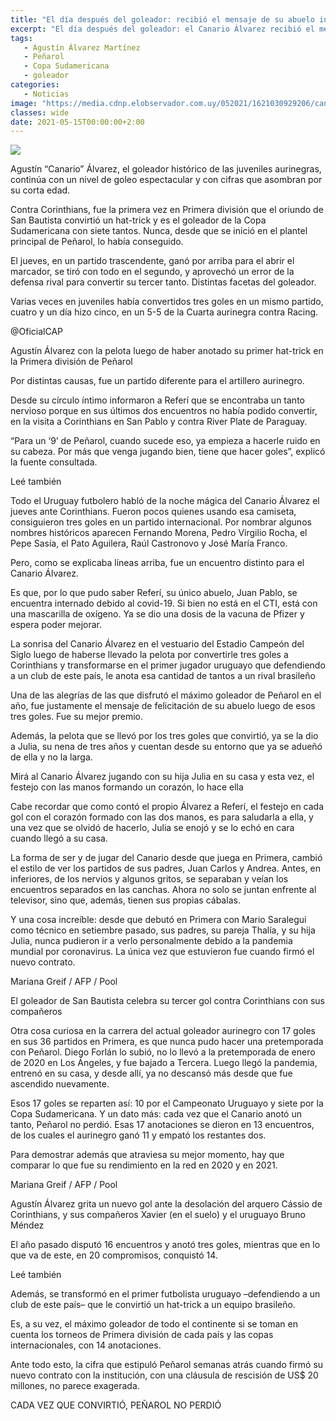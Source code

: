 ```yaml
---
title: "El día después del goleador: recibió el mensaje de su abuelo internado por covid-19 y su hija se quedó con la pelota"
excerpt: "El día después del goleador: el Canario Álvarez recibió el mensaje más esperado, el de su único abuelo vivo, Juan Pablo, quien está internado por covid-19, mientras que al llegar a su casa, su hija Julia se adueñó de la pelota"
tags:
   - Agustín Álvarez Martínez
   - Peñarol
   - Copa Sudamericana
   - goleador
categories:
   - Noticias
image: "https://media.cdnp.elobservador.com.uy/052021/1621030929206/canario.jpg?&cw=1170"
classes: wide
date: 2021-05-15T00:00:00+2:00
---
```



<img src="https://media.cdnp.elobservador.com.uy/052021/1621030929206/canario.jpg?&cw=1170">


Agustín “Canario” Álvarez, el goleador histórico de las juveniles aurinegras, continúa con un nivel de goleo espectacular y con cifras que asombran por su corta edad.


Contra Corinthians, fue la primera vez en Primera división que el oriundo de San Bautista convirtió un hat-trick y es el goleador de la Copa Sudamericana con siete tantos. Nunca, desde que se inició en el plantel principal de Peñarol, lo había conseguido.


El jueves, en un partido trascendente, ganó por arriba para el abrir el marcador, se tiró con todo en el segundo, y aprovechó un error de la defensa rival para convertir su tercer tanto. Distintas facetas del goleador.


Varias veces en juveniles había convertidos tres goles en un mismo partido, cuatro y un día hizo cinco, en un 5-5 de la Cuarta aurinegra contra Racing.





@OficialCAP


Agustín Álvarez con la pelota luego de haber anotado su primer hat-trick en la Primera división de Peñarol





Por distintas causas, fue un partido diferente para el artillero aurinegro.


Desde su círculo íntimo informaron a Referí que se encontraba un tanto nervioso porque en sus últimos dos encuentros no había podido convertir, en la visita a Corinthians en San Pablo y contra River Plate de Paraguay.


“Para un ‘9’ de Peñarol, cuando sucede eso, ya empieza a hacerle ruido en su cabeza. Por más que venga jugando bien, tiene que hacer goles”, explicó la fuente consultada.


Leé también


Todo el Uruguay futbolero habló de la noche mágica del Canario Álvarez el jueves ante Corinthians. Fueron pocos quienes usando esa camiseta, consiguieron tres goles en un partido internacional. Por nombrar algunos nombres históricos aparecen Fernando Morena, Pedro Virgilio Rocha, el Pepe Sasía, el Pato Aguilera, Raúl Castronovo y José María Franco.


Pero, como se explicaba líneas arriba, fue un encuentro distinto para el Canario Álvarez.


Es que, por lo que pudo saber Referí, su único abuelo, Juan Pablo, se encuentra internado debido al covid-19. Si bien no está en el CTI, está con una mascarilla de oxígeno. Ya se dio una dosis de la vacuna de Pfizer y espera poder mejorar.








La sonrisa del Canario Álvarez en el vestuario del Estadio Campeón del Siglo luego de haberse llevado la pelota por convertirle tres goles a Corinthians y transformarse en el primer jugador uruguayo que defendiendo a un club de este país, le anota esa cantidad de tantos a un rival brasileño





Una de las alegrías de las que disfrutó el máximo goleador de Peñarol en el año, fue justamente el mensaje de felicitación de su abuelo luego de esos tres goles. Fue su mejor premio.


Además, la pelota que se llevó por los tres goles que convirtió, ya se la dio a Julia, su nena de tres años y cuentan desde su entorno que ya se adueñó de ella y no la larga.


Mirá al Canario Álvarez jugando con su hija Julia en su casa y esta vez, el festejo con las manos formando un corazón, lo hace ella


Cabe recordar que como contó el propio Álvarez a Referí, el festejo en cada gol con el corazón formado con las dos manos, es para saludarla a ella, y una vez que se olvidó de hacerlo, Julia se enojó y se lo echó en cara cuando llegó a su casa.


La forma de ser y de jugar del Canario desde que juega en Primera, cambió el estilo de ver los partidos de sus padres, Juan Carlos y Andrea. Antes, en inferiores, de los nervios y algunos gritos, se separaban y veían los encuentros separados en las canchas. Ahora no solo se juntan enfrente al televisor, sino que, además, tienen sus propias cábalas.


Y una cosa increíble: desde que debutó en Primera con Mario Saralegui como técnico en setiembre pasado, sus padres, su pareja Thalía, y su hija Julia, nunca pudieron ir a verlo personalmente debido a la pandemia mundial por coronavirus. La única vez que estuvieron fue cuando firmó el nuevo contrato.





Mariana Greif / AFP / Pool


El goleador de San Bautista celebra su tercer gol contra Corinthians con sus compañeros





Otra cosa curiosa en la carrera del actual goleador aurinegro con 17 goles en sus 36 partidos en Primera, es que nunca pudo hacer una pretemporada con Peñarol. Diego Forlán lo subió, no lo llevó a la pretemporada de enero de 2020 en Los Ángeles, y fue bajado a Tercera. Luego llegó la pandemia, entrenó en su casa, y desde allí, ya no descansó más desde que fue ascendido nuevamente.


Esos 17 goles se reparten así: 10 por el Campeonato Uruguayo y siete por la Copa Sudamericana. Y un dato más: cada vez que el Canario anotó un tanto, Peñarol no perdió. Esas 17 anotaciones se dieron en 13 encuentros, de los cuales el aurinegro ganó 11 y empató los restantes dos.


Para demostrar además que atraviesa su mejor momento, hay que comparar lo que fue su rendimiento en la red en 2020 y en 2021.





Mariana Greif / AFP / Pool


Agustín Álvarez grita un nuevo gol ante la desolación del arquero Cássio de Corinthians, y sus compañeros Xavier (en el suelo) y el uruguayo Bruno Méndez





El año pasado disputó 16 encuentros y anotó tres goles, mientras que en lo que va de este, en 20 compromisos, conquistó 14.


Leé también


Además, se transformó en el primer futbolista uruguayo –defendiendo a un club de este país– que le convirtió un hat-trick a un equipo brasileño.


Es, a su vez, el máximo goleador de todo el continente si se toman en cuenta los torneos de Primera división de cada país y las copas internacionales, con 14 anotaciones.


Ante todo esto, la cifra que estipuló Peñarol semanas atrás cuando firmó su nuevo contrato con la institución, con una cláusula de rescisión de US$ 20 millones, no parece exagerada.








CADA VEZ QUE CONVIRTIÓ, PEÑAROL NO PERDIÓ








